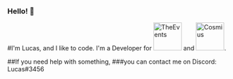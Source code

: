 ### Hello! 👋
#I'm Lucas, and I like to code.
I'm a Developer for <a href="https://discord.theevents.net"><img src="https://cdn.theevents.net/images/site-icon.png" alt="TheEvents" height="64" width="64"></a> and <a href="https://cosmius.net"><img src="https://cdn.discordapp.com/icons/406801520454008832/1bd7f1129f38c5e2237b28aefbbff2a1.png" alt="Cosmius" height="64" width="64"></a>.

##If you need help with something,
###you can contact me on Discord: Lucas#3456
